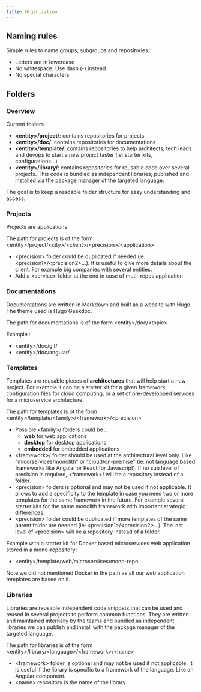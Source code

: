 ```yaml
---
title: Organization
---
```


## Naming rules

Simple rules to name groups, subgroups and repositories : 

- Letters are in lowercase
- No whitespace. Use dash (-) instead
- No special characters


## Folders

### Overview

Current folders : 
- **\<entity\>/project/**: contains repositories for projects
- **\<entity\>/doc/**: contains repositories for documentations
- **\<entity\>/template/**: contains repositories to help architects, tech leads and devops to start a new project faster (ie: starter kits, configurations...)
- **\<entity\>/library/**: contains repositories for reusable code over several projects. This code is bundled as independent libraries; published and installed via the package manager of the targeted language.

The goal is to keep a readable folder structure for easy understanding and access.

### Projects

Projects are applications.

The path for projects is of the form \<entity\>/project/\<city\>/\<client\>/\<precision\>/\<application\>

- \<precision\> folder could be duplicated if needed (ie: \<precision1\>/\<precision2\>...). It is useful to give more details about the client. For example big companies with several entities.
- Add a \<service\> folder at the end in case of mutli-repos application


### Documentations

Documentations are written in Markdown and built as a website with Hugo.
The theme used is Hugo Geekdoc.

The path for documentations is of the form \<entity\>/doc/\<topic\>

Example : 
- \<entity\>/doc/git/
- \<entity\>/doc/angular/

### Templates

Templates are reusable pieces of **architectures** that will help start a new project.
For example it can be a starter kit for a given framework, configuration files for cloud computing, or a set of pre-developped services for a microservice architecture. 

The path for templates is of the form \<entity\>/template/\<family\>/\<framework\>/\<precision\>

- Possible \<family\>/ folders could be :
    - **web** for web applications
    - **desktop** for desktop applications
    - **embedded** for embedded applications
- \<framework\>/ folder should be used at the architectural level only. Like "micorservices/monolith" or "cloud/on-premise" (ie: not language based frameworks like Angular or React for Javascript). If no sub level of precision is required, \<framework\>/ will be a repository instead of a folder.
- \<precision\> folders is optional and may not be used if not applicable. It allows to add a specificity to the template in case you need two or more templates for the same framework in the future. For example several starter kits for the same monolith framework with important strategic differences.
- \<precision\> folder could be duplicated if more templates of the same parent folder are needed (ie: \<precision1\>/\<precision2\>...). The last level of \<precision\> will be a repository instead of a folder.

Example with a starter kit for Docker based microservices web application stored in a mono-repository: 
- \<entity\>/template/web/microservices/mono-repo

Note we did not mentioned Docker in the path as all our web application templates are based on it.

### Libraries

Libraries are reusable independent code snippets that can be used and reused in several projects to perform common functions.
They are written and maintained internally by the teams and bundled as independent libraries we can publish and install with the package manager of the targeted language.

The path for libraries is of the form \<entity\>/library/\<language\>/\<framework\>/\<name\>
- \<framework\> folder is optional and may not be used if not applicable. It is useful if the library is specific to a framework of the language. Like an Angular component.
- \<name\> repository is the name of the library

